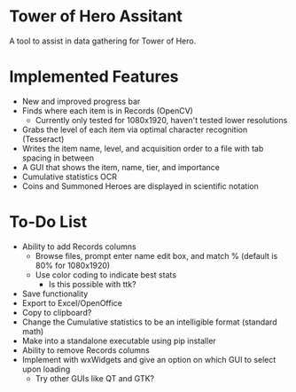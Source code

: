 # Tower of Hero Assitant
A tool to assist in data gathering for Tower of Hero.

# Implemented Features
* New and improved progress bar
* Finds where each item is in Records (OpenCV)
    - Currently only tested for 1080x1920, haven't tested lower resolutions
* Grabs the level of each item via optimal character recognition (Tesseract)
* Writes the item name, level, and acquisition order to a file with tab spacing in between
* A GUI that shows the item, name, tier, and importance
* Cumulative statistics OCR
* Coins and Summoned Heroes are displayed in scientific notation

# To-Do List
* Ability to add Records columns
    - Browse files, prompt enter name edit box, and match % (default is 80% for 1080x1920)
    - Use color coding to indicate best stats
        - Is this possible with ttk?
* Save functionality
* Export to Excel/OpenOffice
* Copy to clipboard?
* Change the Cumulative statistics to be an intelligible format (standard math)
* Make into a standalone executable using pip installer
* Ability to remove Records columns
* Implement with wxWidgets and give an option on which GUI to select upon loading
    - Try other GUIs like QT and GTK?
